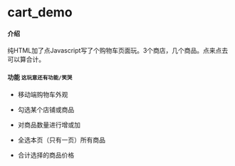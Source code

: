 # cart_demo

#### 介绍

纯HTML加了点Javascript写了个购物车页面玩。3个商店，几个商品。点来点去可以算合计。



#### 功能 `这玩意还有功能/笑哭`

- 移动端购物车外观

- 勾选某个店铺或商品

- 对商品数量进行增或加

- 全选本页（只有一页）所有商品

- 合计选择的商品价格


